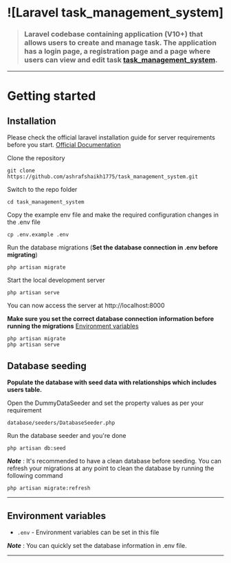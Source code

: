 # ![Laravel task_management_system]

> ### Laravel codebase containing application (V10+) that allows users to create and manage task. The application has a login page, a registration page and a page where users can view and edit task [task_management_system](https://github.com/ashrafshaikh1775/task_management_system.git).

----------

# Getting started

## Installation

Please check the official laravel installation guide for server requirements before you start. [Official Documentation](https://laravel.com/docs/10.x/installation)

Clone the repository

    git clone https://github.com/ashrafshaikh1775/task_management_system.git

Switch to the repo folder

    cd task_management_system

Copy the example env file and make the required configuration changes in the .env file

    cp .env.example .env

Run the database migrations (**Set the database connection in .env before migrating**)

    php artisan migrate

Start the local development server

    php artisan serve

You can now access the server at http://localhost:8000
    
**Make sure you set the correct database connection information before running the migrations** [Environment variables](#environment-variables)

    php artisan migrate
    php artisan serve

## Database seeding

**Populate the database with seed data with relationships which includes users table.**

Open the DummyDataSeeder and set the property values as per your requirement

    database/seeders/DatabaseSeeder.php

Run the database seeder and you're done

    php artisan db:seed

***Note*** : It's recommended to have a clean database before seeding. You can refresh your migrations at any point to clean the database by running the following command

    php artisan migrate:refresh
    
----------

## Environment variables

- `.env` - Environment variables can be set in this file

***Note*** : You can quickly set the database information in .env file.

----------
